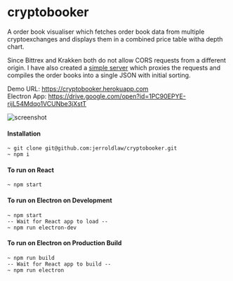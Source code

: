 # cryptobooker
A order book visualiser which fetches order book data from multiple cryptoexchanges and displays them in a combined price table witha  depth chart.

Since Bittrex and Krakken both do not allow CORS requests from a different origin. I have also created a [simple server](https://github.com/jerroldlaw/cryptobooker-server) which proxies the requests and compiles the order books into a single JSON with initial sorting.

Demo URL: https://cryptobooker.herokuapp.com  
Electron App: https://drive.google.com/open?id=1PC90EPYE-rijL54Mdqo1VCUNbe3jXstT

![screenshot](https://i.imgur.com/mC3bJKU.png)

#### Installation
```
~ git clone git@github.com:jerroldlaw/cryptobooker.git
~ npm i
```

#### To run on React
```
~ npm start
```

#### To run on Electron on Development
```
~ npm start
-- Wait for React app to load --
~ npm run electron-dev
```

#### To run on Electron on Production Build
```
~ npm run build
-- Wait for React app to build --
~ npm run electron
```
